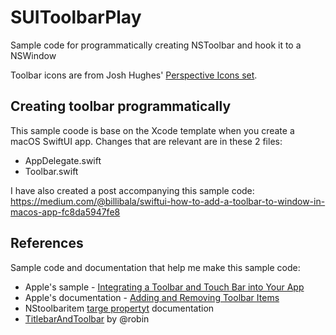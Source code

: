 # SUIToolbarPlay
Sample code for programmatically creating NSToolbar and hook it to a NSWindow

Toolbar icons are from Josh Hughes' [Perspective Icons set](https://github.com/deaghean/omnifocus-perspective-icons).

## Creating toolbar programmatically

This sample coode is base on the Xcode template when you create a macOS SwiftUI app. Changes that are relevant are in these 2 files:
- AppDelegate.swift
- Toolbar.swift

I have also created a post accompanying this sample code: https://medium.com/@billibala/swiftui-how-to-add-a-toolbar-to-window-in-macos-app-fc8da5947fe8

## References
Sample code and documentation that help me make this sample code:

- Apple's sample - [Integrating a Toolbar and Touch Bar into Your App](https://developer.apple.com/documentation/appkit/touch_bar/integrating_a_toolbar_and_touch_bar_into_your_app)
- Apple's documentation - [Adding and Removing Toolbar Items](https://developer.apple.com/documentation/appkit/touch_bar/integrating_a_toolbar_and_touch_bar_into_your_app)
- NStoolbaritem [targe propertyt](https://developer.apple.com/documentation/appkit/nstoolbaritem/1525982-target) documentation
- [TitlebarAndToolbar](https://github.com/robin/TitlebarAndToolbar) by @robin
